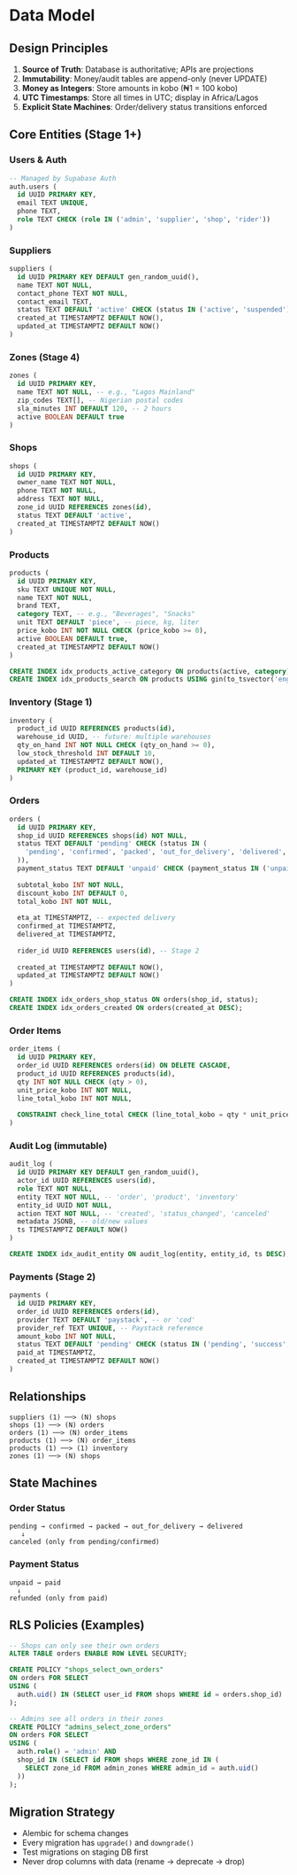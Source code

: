 # Data Model

## Design Principles

1. **Source of Truth**: Database is authoritative; APIs are projections
2. **Immutability**: Money/audit tables are append-only (never UPDATE)
3. **Money as Integers**: Store amounts in kobo (₦1 = 100 kobo)
4. **UTC Timestamps**: Store all times in UTC; display in Africa/Lagos
5. **Explicit State Machines**: Order/delivery status transitions enforced

## Core Entities (Stage 1+)

### Users & Auth
```sql
-- Managed by Supabase Auth
auth.users (
  id UUID PRIMARY KEY,
  email TEXT UNIQUE,
  phone TEXT,
  role TEXT CHECK (role IN ('admin', 'supplier', 'shop', 'rider'))
)
```

### Suppliers
```sql
suppliers (
  id UUID PRIMARY KEY DEFAULT gen_random_uuid(),
  name TEXT NOT NULL,
  contact_phone TEXT NOT NULL,
  contact_email TEXT,
  status TEXT DEFAULT 'active' CHECK (status IN ('active', 'suspended')),
  created_at TIMESTAMPTZ DEFAULT NOW(),
  updated_at TIMESTAMPTZ DEFAULT NOW()
)
```

### Zones (Stage 4)
```sql
zones (
  id UUID PRIMARY KEY,
  name TEXT NOT NULL, -- e.g., "Lagos Mainland"
  zip_codes TEXT[], -- Nigerian postal codes
  sla_minutes INT DEFAULT 120, -- 2 hours
  active BOOLEAN DEFAULT true
)
```

### Shops
```sql
shops (
  id UUID PRIMARY KEY,
  owner_name TEXT NOT NULL,
  phone TEXT NOT NULL,
  address TEXT NOT NULL,
  zone_id UUID REFERENCES zones(id),
  status TEXT DEFAULT 'active',
  created_at TIMESTAMPTZ DEFAULT NOW()
)
```

### Products
```sql
products (
  id UUID PRIMARY KEY,
  sku TEXT UNIQUE NOT NULL,
  name TEXT NOT NULL,
  brand TEXT,
  category TEXT, -- e.g., "Beverages", "Snacks"
  unit TEXT DEFAULT 'piece', -- piece, kg, liter
  price_kobo INT NOT NULL CHECK (price_kobo >= 0),
  active BOOLEAN DEFAULT true,
  created_at TIMESTAMPTZ DEFAULT NOW()
)

CREATE INDEX idx_products_active_category ON products(active, category);
CREATE INDEX idx_products_search ON products USING gin(to_tsvector('english', name || ' ' || brand));
```

### Inventory (Stage 1)
```sql
inventory (
  product_id UUID REFERENCES products(id),
  warehouse_id UUID, -- future: multiple warehouses
  qty_on_hand INT NOT NULL CHECK (qty_on_hand >= 0),
  low_stock_threshold INT DEFAULT 10,
  updated_at TIMESTAMPTZ DEFAULT NOW(),
  PRIMARY KEY (product_id, warehouse_id)
)
```

### Orders
```sql
orders (
  id UUID PRIMARY KEY,
  shop_id UUID REFERENCES shops(id) NOT NULL,
  status TEXT DEFAULT 'pending' CHECK (status IN (
    'pending', 'confirmed', 'packed', 'out_for_delivery', 'delivered', 'canceled'
  )),
  payment_status TEXT DEFAULT 'unpaid' CHECK (payment_status IN ('unpaid', 'paid', 'refunded')),
  
  subtotal_kobo INT NOT NULL,
  discount_kobo INT DEFAULT 0,
  total_kobo INT NOT NULL,
  
  eta_at TIMESTAMPTZ, -- expected delivery
  confirmed_at TIMESTAMPTZ,
  delivered_at TIMESTAMPTZ,
  
  rider_id UUID REFERENCES users(id), -- Stage 2
  
  created_at TIMESTAMPTZ DEFAULT NOW(),
  updated_at TIMESTAMPTZ DEFAULT NOW()
)

CREATE INDEX idx_orders_shop_status ON orders(shop_id, status);
CREATE INDEX idx_orders_created ON orders(created_at DESC);
```

### Order Items
```sql
order_items (
  id UUID PRIMARY KEY,
  order_id UUID REFERENCES orders(id) ON DELETE CASCADE,
  product_id UUID REFERENCES products(id),
  qty INT NOT NULL CHECK (qty > 0),
  unit_price_kobo INT NOT NULL,
  line_total_kobo INT NOT NULL,
  
  CONSTRAINT check_line_total CHECK (line_total_kobo = qty * unit_price_kobo)
)
```

### Audit Log (immutable)
```sql
audit_log (
  id UUID PRIMARY KEY DEFAULT gen_random_uuid(),
  actor_id UUID REFERENCES users(id),
  role TEXT NOT NULL,
  entity TEXT NOT NULL, -- 'order', 'product', 'inventory'
  entity_id UUID NOT NULL,
  action TEXT NOT NULL, -- 'created', 'status_changed', 'canceled'
  metadata JSONB, -- old/new values
  ts TIMESTAMPTZ DEFAULT NOW()
)

CREATE INDEX idx_audit_entity ON audit_log(entity, entity_id, ts DESC);
```

### Payments (Stage 2)
```sql
payments (
  id UUID PRIMARY KEY,
  order_id UUID REFERENCES orders(id),
  provider TEXT DEFAULT 'paystack', -- or 'cod'
  provider_ref TEXT UNIQUE, -- Paystack reference
  amount_kobo INT NOT NULL,
  status TEXT DEFAULT 'pending' CHECK (status IN ('pending', 'success', 'failed')),
  paid_at TIMESTAMPTZ,
  created_at TIMESTAMPTZ DEFAULT NOW()
)
```

## Relationships
```
suppliers (1) ──> (N) shops
shops (1) ──> (N) orders
orders (1) ──> (N) order_items
products (1) ──> (N) order_items
products (1) ──> (1) inventory
zones (1) ──> (N) shops
```

## State Machines

### Order Status
```
pending → confirmed → packed → out_for_delivery → delivered
   ↓
canceled (only from pending/confirmed)
```

### Payment Status
```
unpaid → paid
  ↓
refunded (only from paid)
```

## RLS Policies (Examples)
```sql
-- Shops can only see their own orders
ALTER TABLE orders ENABLE ROW LEVEL SECURITY;

CREATE POLICY "shops_select_own_orders"
ON orders FOR SELECT
USING (
  auth.uid() IN (SELECT user_id FROM shops WHERE id = orders.shop_id)
);

-- Admins see all orders in their zones
CREATE POLICY "admins_select_zone_orders"
ON orders FOR SELECT
USING (
  auth.role() = 'admin' AND
  shop_id IN (SELECT id FROM shops WHERE zone_id IN (
    SELECT zone_id FROM admin_zones WHERE admin_id = auth.uid()
  ))
);
```

## Migration Strategy

- Alembic for schema changes
- Every migration has `upgrade()` and `downgrade()`
- Test migrations on staging DB first
- Never drop columns with data (rename → deprecate → drop)
